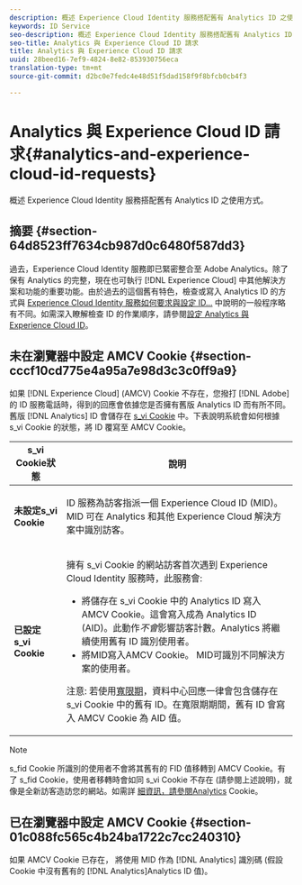 ```yaml
---
description: 概述 Experience Cloud Identity 服務搭配舊有 Analytics ID 之使用方式。
keywords: ID Service
seo-description: 概述 Experience Cloud Identity 服務搭配舊有 Analytics ID 之使用方式。
seo-title: Analytics 與 Experience Cloud ID 請求
title: Analytics 與 Experience Cloud ID 請求
uuid: 28beed16-7ef9-4824-8e82-853930756eca
translation-type: tm+mt
source-git-commit: d2bc0e7fedc4e48d51f5dad158f9f8bfcb0cb4f3

---
```



# Analytics 與 Experience Cloud ID 請求{#analytics-and-experience-cloud-id-requests}

概述 Experience Cloud Identity 服務搭配舊有 Analytics ID 之使用方式。

## 摘要 {#section-64d8523ff7634cb987d0c6480f587dd3}

過去，Experience Cloud Identity 服務即已緊密整合至 Adobe Analytics。除了保有 Analytics 的完整，現在也可執行 [!DNL Experience Cloud] 中其他解決方案和功能的重要功能。由於過去的這個舊有特色，檢查或寫入 Analytics ID 的方式與 [Experience Cloud Identity 服務如何要求與設定 ID...](../../introduction/id-request.md#concept-2caacebb1d244402816760e9b8bcef6a) 中說明的一般程序略有不同。如需深入瞭解檢查 ID 的作業順序，請參閱[設定 Analytics 與 Experience Cloud ID](../../reference/analytics-reference/analytics-ids.md#concept-f381dd18ee184c6c8e48286937a161d6)。

## 未在瀏覽器中設定 AMCV Cookie {#section-cccf10cd775e4a95a7e98d3c3c0ff9a9}

如果 [!DNL Experience Cloud] (AMCV) Cookie 不存在，您撥打 [!DNL Adobe] 的 ID 服務電話時，得到的回應會依據您是否擁有舊版 Analytics ID 而有所不同。舊版 [!DNL Analytics] ID 會儲存在 [s_vi Cookie](https://docs.adobe.com/content/help/en/core-services/interface/ec-cookies/cookies-analytics.html) 中。下表說明系統會如何根據 s_vi Cookie 的狀態，將 ID 覆寫至 AMCV Cookie。

<table id="table_DC85FECE26DD424E841BA1059AF1E57F"> 
 <thead> 
  <tr> 
   <th colname="col1" class="entry"> s_vi Cookie狀態 </th> 
   <th colname="col2" class="entry"> 說明 </th> 
  </tr> 
 </thead>
 <tbody> 
  <tr> 
   <td colname="col1"> <p> <b> 未設定s_vi Cookie</b> </p> </td> 
   <td colname="col2"> <p>ID 服務為訪客指派一個 <span class="keyword">Experience Cloud</span> ID (MID)。MID 可在 <span class="keyword">Analytics</span> 和其他 <span class="keyword">Experience Cloud</span> 解決方案中識別訪客。 </p> </td> 
  </tr> 
  <tr> 
   <td colname="col1"> <p> <b>已設定 s_vi Cookie</b> </p> </td> 
   <td colname="col2"> <p>擁有 s_vi Cookie 的網站訪客首次遇到 Experience Cloud Identity 服務時，此服務會: </p> 
    <ul id="ul_BE584810280D4874AF802A9247011787"> 
     <li id="li_AA395B09A3174AF78F3EC10053E2E4F5">將儲存在 s_vi Cookie 中的 <span class="keyword">Analytics</span> ID 寫入 AMCV Cookie。這會寫入成為 <span class="keyword">Analytics</span> ID (AID)。此動作<i>不會</i>影響訪客計數。<span class="keyword">Analytics</span> 將繼續使用舊有 ID 識別使用者。 </li> 
     <li id="li_8735DE21FEA542BA8024109B8FE1E2ED">將MID寫入AMCV Cookie。 MID可識別不同解決方案的使用者。 </li> 
    </ul> <p> <p>注意: 若使用<a href="../../reference/analytics-reference/grace-period.md" format="dita" scope="local">寬限期</a>，資料中心回應一律會包含儲存在 s_vi Cookie 中的舊有 ID。在寬限期期間，舊有 ID 會寫入 AMCV Cookie 為 AID 值。 </p> </p> </td> 
  </tr> 
 </tbody> 
</table>

>[!NOTE]
>
>s_fid Cookie 所識別的使用者不會將其舊有的 FID 值移轉到 AMCV Cookie。有了 s_fid Cookie，使用者移轉時會如同 s_vi Cookie 不存在 (請參閱上述說明)，就像是全新訪客造訪您的網站。如需詳 [細資訊，請參閱Analytics](https://docs.adobe.com/content/help/en/core-services/interface/ec-cookies/cookies-analytics.html) Cookie。

## 已在瀏覽器中設定 AMCV Cookie {#section-01c088fc565c4b24ba1722c7cc240310}

如果 AMCV Cookie 已存在， 將使用 MID 作為 [!DNL Analytics] 識別碼 (假設 Cookie 中沒有舊有的 [!DNL Analytics]Analytics ID 值)。

